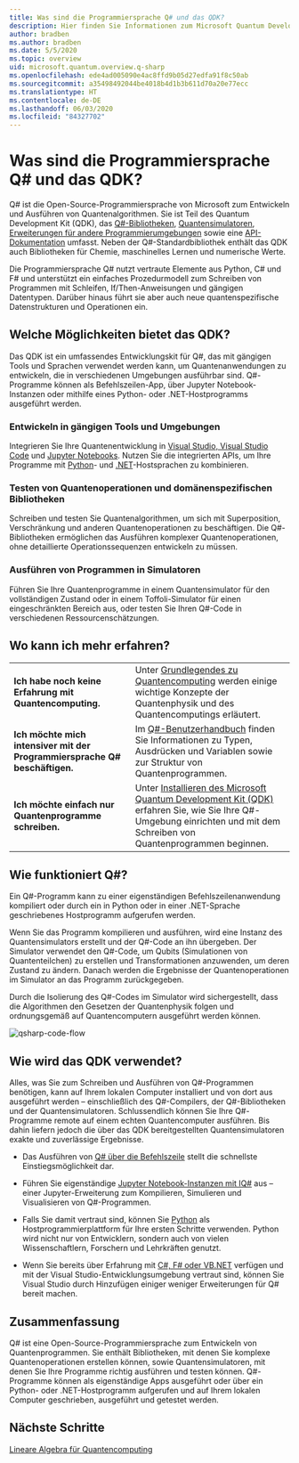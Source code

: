 ```yaml
---
title: Was sind die Programmiersprache Q# und das QDK?
description: Hier finden Sie Informationen zum Microsoft Quantum Development Kit, zur Programmiersprache Q# und zur Erstellung von Quantenprogrammen.
author: bradben
ms.author: bradben
ms.date: 5/5/2020
ms.topic: overview
uid: microsoft.quantum.overview.q-sharp
ms.openlocfilehash: ede4ad005090e4ac8ffd9b05d27edfa91f8c50ab
ms.sourcegitcommit: a35498492044be4018b4d1b3b611d70a20e77ecc
ms.translationtype: HT
ms.contentlocale: de-DE
ms.lasthandoff: 06/03/2020
ms.locfileid: "84327702"
---
```

# <a name="what-are-the-q-programming-language-and-qdk"></a>Was sind die Programmiersprache Q# und das QDK?

Q# ist die Open-Source-Programmiersprache von Microsoft zum Entwickeln und Ausführen von Quantenalgorithmen. Sie ist Teil des Quantum Development Kit (QDK), das [Q#-Bibliotheken](xref:microsoft.quantum.libraries), [Quantensimulatoren](xref:microsoft.quantum.machines), [Erweiterungen für andere Programmierumgebungen](xref:microsoft.quantum.install) sowie eine [API-Dokumentation](xref:microsoft.quantum.standardlibsintro) umfasst. Neben der Q#-Standardbibliothek enthält das QDK auch Bibliotheken für Chemie, maschinelles Lernen und numerische Werte.

Die Programmiersprache Q# nutzt vertraute Elemente aus Python, C# und F# und unterstützt ein einfaches Prozedurmodell zum Schreiben von Programmen mit Schleifen, If/Then-Anweisungen und gängigen Datentypen. Darüber hinaus führt sie aber auch neue quantenspezifische Datenstrukturen und Operationen ein.

## <a name="what-can-i-do-with-the-qdk"></a>Welche Möglichkeiten bietet das QDK?

Das QDK ist ein umfassendes Entwicklungskit für Q#, das mit gängigen Tools und Sprachen verwendet werden kann, um Quantenanwendungen zu entwickeln, die in verschiedenen Umgebungen ausführbar sind. Q#-Programme können als Befehlszeilen-App, über Jupyter Notebook-Instanzen oder mithilfe eines Python- oder .NET-Hostprogramms ausgeführt werden.

### <a name="develop-in-common-tools-and-environments"></a>Entwickeln in gängigen Tools und Umgebungen

Integrieren Sie Ihre Quantenentwicklung in [Visual Studio, Visual Studio Code](xref:microsoft.quantum.install.standalone) und [Jupyter Notebooks](xref:microsoft.quantum.install.jupyter). Nutzen Sie die integrierten APIs, um Ihre Programme mit [Python](xref:microsoft.quantum.install.python)- und [.NET](xref:microsoft.quantum.install.cs)-Hostsprachen zu kombinieren.

### <a name="try-quantum-operations-and-domain-specific-libraries"></a>Testen von Quantenoperationen und domänenspezifischen Bibliotheken

Schreiben und testen Sie Quantenalgorithmen, um sich mit Superposition, Verschränkung und anderen Quantenoperationen zu beschäftigen. Die Q#-Bibliotheken ermöglichen das Ausführen komplexer Quantenoperationen, ohne detaillierte Operationssequenzen entwickeln zu müssen.

### <a name="run-programs-in-simulators"></a>Ausführen von Programmen in Simulatoren

Führen Sie Ihre Quantenprogramme in einem Quantensimulator für den vollständigen Zustand oder in einem Toffoli-Simulator für einen eingeschränkten Bereich aus, oder testen Sie Ihren Q#-Code in verschiedenen Ressourcenschätzungen. 

## <a name="where-can-i-learn-more"></a>Wo kann ich mehr erfahren?

|||
| ---- | ---- |
| **Ich habe noch keine Erfahrung mit Quantencomputing.** | Unter [Grundlegendes zu Quantencomputing](xref:microsoft.quantum.overview.understanding) werden einige wichtige Konzepte der Quantenphysik und des Quantencomputings erläutert.|
| **Ich möchte mich intensiver mit der Programmiersprache Q# beschäftigen.** | Im [Q#-Benutzerhandbuch](xref:microsoft.quantum.guide) finden Sie Informationen zu Typen, Ausdrücken und Variablen sowie zur Struktur von Quantenprogrammen.|
| **Ich möchte einfach nur Quantenprogramme schreiben.** | Unter [Installieren des Microsoft Quantum Development Kit (QDK)](xref:microsoft.quantum.install) erfahren Sie, wie Sie Ihre Q#-Umgebung einrichten und mit dem Schreiben von Quantenprogrammen beginnen.|

## <a name="how-does-q-work"></a>Wie funktioniert Q#?

Ein Q#-Programm kann zu einer eigenständigen Befehlszeilenanwendung kompiliert oder durch ein in Python oder in einer .NET-Sprache geschriebenes Hostprogramm aufgerufen werden.

Wenn Sie das Programm kompilieren und ausführen, wird eine Instanz des Quantensimulators erstellt und der Q#-Code an ihn übergeben. Der Simulator verwendet den Q#-Code, um Qubits (Simulationen von Quantenteilchen) zu erstellen und Transformationen anzuwenden, um deren Zustand zu ändern. Danach werden die Ergebnisse der Quantenoperationen im Simulator an das Programm zurückgegeben.  

Durch die Isolierung des Q#-Codes im Simulator wird sichergestellt, dass die Algorithmen den Gesetzen der Quantenphysik folgen und ordnungsgemäß auf Quantencomputern ausgeführt werden können.

![qsharp-code-flow](~/media/qsharp-code-flow.png)

## <a name="how-do-i-use-the-qdk"></a>Wie wird das QDK verwendet?

Alles, was Sie zum Schreiben und Ausführen von Q#-Programmen benötigen, kann auf Ihrem lokalen Computer installiert und von dort aus ausgeführt werden – einschließlich des Q#-Compilers, der Q#-Bibliotheken und der Quantensimulatoren. Schlussendlich können Sie Ihre Q#-Programme remote auf einem echten Quantencomputer ausführen. Bis dahin liefern jedoch die über das QDK bereitgestellten Quantensimulatoren exakte und zuverlässige Ergebnisse.

- Das Ausführen von [Q# über die Befehlszeile](xref:microsoft.quantum.install.standalone) stellt die schnellste Einstiegsmöglichkeit dar.

- Führen Sie eigenständige [Jupyter Notebook-Instanzen mit IQ#](xref:microsoft.quantum.install.jupyter) aus – einer Jupyter-Erweiterung zum Kompilieren, Simulieren und Visualisieren von Q#-Programmen.

- Falls Sie damit vertraut sind, können Sie [Python](xref:microsoft.quantum.install.python) als Hostprogrammierplattform für Ihre ersten Schritte verwenden. Python wird nicht nur von Entwicklern, sondern auch von vielen Wissenschaftlern, Forschern und Lehrkräften genutzt.

- Wenn Sie bereits über Erfahrung mit [C#, F# oder VB.NET](xref:microsoft.quantum.install.cs) verfügen und mit der Visual Studio-Entwicklungsumgebung vertraut sind, können Sie Visual Studio durch Hinzufügen einiger weniger Erweiterungen für Q# bereit machen.  

## <a name="summary"></a>Zusammenfassung

Q# ist eine Open-Source-Programmiersprache zum Entwickeln von Quantenprogrammen. Sie enthält Bibliotheken, mit denen Sie komplexe Quantenoperationen erstellen können, sowie Quantensimulatoren, mit denen Sie Ihre Programme richtig ausführen und testen können. Q#-Programme können als eigenständige Apps ausgeführt oder über ein Python- oder .NET-Hostprogramm aufgerufen und auf Ihrem lokalen Computer geschrieben, ausgeführt und getestet werden.

## <a name="next-steps"></a>Nächste Schritte

[Lineare Algebra für Quantencomputing](xref:microsoft.quantum.overview.algebra)
